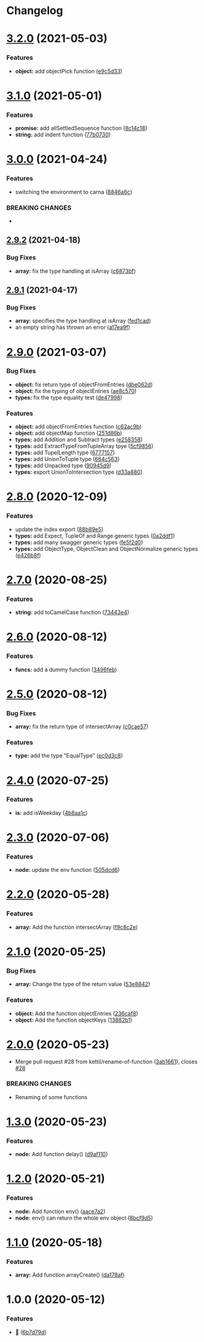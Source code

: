 # Changelog

# [3.2.0](https://github.com/kettil/tool-lib/compare/3.1.0...3.2.0) (2021-05-03)


### Features

* **object:** add objectPick function ([e9c5d33](https://github.com/kettil/tool-lib/commit/e9c5d335543a71a7b86cc3844ea06ad06a756fd0))

# [3.1.0](https://github.com/kettil/tool-lib/compare/3.0.0...3.1.0) (2021-05-01)


### Features

* **promise:** add allSettledSequence function ([8c14c18](https://github.com/kettil/tool-lib/commit/8c14c1810bcc9596f8dcce0324eaed448432c30a))
* **string:** add indent function ([77b0730](https://github.com/kettil/tool-lib/commit/77b07300305521faca8049f1b41f9b29b5eb37f2))

# [3.0.0](https://github.com/kettil/tool-lib/compare/2.9.2...3.0.0) (2021-04-24)


### Features

* switching the environment to carna ([8846a6c](https://github.com/kettil/tool-lib/commit/8846a6ccb3851b788d966c7ce1ba8d9a6b07f05c))


### BREAKING CHANGES

*

## [2.9.2](https://github.com/kettil/tool-lib/compare/2.9.1...2.9.2) (2021-04-18)


### Bug Fixes

* **array:** fix the type handling at isArray ([c6873bf](https://github.com/kettil/tool-lib/commit/c6873bf9a491f1401f3d271fce27e0627a7f5555))

## [2.9.1](https://github.com/kettil/tool-lib/compare/2.9.0...2.9.1) (2021-04-17)


### Bug Fixes

* **array:** specifies the type handling at isArray ([fed1cad](https://github.com/kettil/tool-lib/commit/fed1cad37eb435cb7e5d6d9b2c1dc48de6abb846))
* an empty string has thrown an error ([a17ea9f](https://github.com/kettil/tool-lib/commit/a17ea9fd8a13f3dd24904b96febdcbf60b6c7c60))

# [2.9.0](https://github.com/kettil/tool-lib/compare/2.8.0...2.9.0) (2021-03-07)


### Bug Fixes

* **object:** fix return type of objectFromEntries ([dbe062d](https://github.com/kettil/tool-lib/commit/dbe062d0d8a89434c8b85568d58a386b97162050))
* **object:** fix the typing of objectEntries ([ae8c570](https://github.com/kettil/tool-lib/commit/ae8c5707580c5144938b64a0bc01215439e59216))
* **types:** fix the type equality test ([de47998](https://github.com/kettil/tool-lib/commit/de479987b8e787f6d09ea368c735a4a5970e996d))


### Features

* **object:** add objectFromEntries function ([c62ac9b](https://github.com/kettil/tool-lib/commit/c62ac9b32c8e308edf2acbf1e06daddfaf70160e))
* **object:** add objectMap function ([251d86b](https://github.com/kettil/tool-lib/commit/251d86bdb9801261a03de52cce5cad9e5d418e43))
* **types:** add Addition and Subtract types ([e258358](https://github.com/kettil/tool-lib/commit/e258358a9ea3cf3df697227fa49a83e30e822b33))
* **types:** add ExtractTypeFromTupleArray tpye ([5cf9856](https://github.com/kettil/tool-lib/commit/5cf98564668ab85acff93a0c89f7c84677418c0a))
* **types:** add TupelLength type ([6777157](https://github.com/kettil/tool-lib/commit/6777157704fe6bf1a18eca0ae4433e4a350c218a))
* **types:** add UnionToTuple type ([664c563](https://github.com/kettil/tool-lib/commit/664c563b38f793cb6bbb407578edb5522b7e4625))
* **types:** add Unpacked type ([90945d9](https://github.com/kettil/tool-lib/commit/90945d9adb39334208576d4909cc0d820722e95a))
* **types:** export UnionToIntersection type ([d33a880](https://github.com/kettil/tool-lib/commit/d33a880c5ad300a482a8bf0d19074eb8eeec8983))

# [2.8.0](https://github.com/kettil/tool-lib/compare/2.7.0...2.8.0) (2020-12-09)


### Features

* update the index export ([88b89e5](https://github.com/kettil/tool-lib/commit/88b89e5c6c35a4ec29374d44c45b2f3881b7ff0c))
* **types:** add Expect, TupleOf and Range generic types ([0a2ddf1](https://github.com/kettil/tool-lib/commit/0a2ddf1d19221afc940b7cbced0c49810d33808c))
* **types:** add many swagger generic types ([fe5f2d0](https://github.com/kettil/tool-lib/commit/fe5f2d06bf3f53cb09e55f38c8811ac57d2a6bd0))
* **types:** add ObjectType, ObjectClean and ObjectNormalize generic types ([e426b8f](https://github.com/kettil/tool-lib/commit/e426b8f9abe566e29c9ccf6df7c476efc35be522))

# [2.7.0](https://github.com/kettil/tool-lib/compare/2.6.0...2.7.0) (2020-08-25)


### Features

* **string:** add toCamelCase function ([73443e4](https://github.com/kettil/tool-lib/commit/73443e45acf5bc131dfae1ff0b6619926591bbd0))

# [2.6.0](https://github.com/kettil/tool-lib/compare/2.5.0...2.6.0) (2020-08-12)


### Features

* **funcs:** add a dummy function ([3496feb](https://github.com/kettil/tool-lib/commit/3496feb739ab0a73d4b5f8b872a464bb4df84af7))

# [2.5.0](https://github.com/kettil/tool-lib/compare/2.4.0...2.5.0) (2020-08-12)


### Bug Fixes

* **array:** fix the return type of intersectArray ([c0cae57](https://github.com/kettil/tool-lib/commit/c0cae572dce103ac1a913b05ca4afed79b4379d9))


### Features

* **type:** add the type "EqualType" ([ec0d3c8](https://github.com/kettil/tool-lib/commit/ec0d3c85210c4c528ef52b4084f9e2d0962f9285))

# [2.4.0](https://github.com/kettil/tool-lib/compare/2.3.0...2.4.0) (2020-07-25)


### Features

* **is:** add isWeekday ([4b8aa1c](https://github.com/kettil/tool-lib/commit/4b8aa1c8aa2b0a8f6b4b92d440ebd04777657a9f))

# [2.3.0](https://github.com/kettil/tool-lib/compare/2.2.0...2.3.0) (2020-07-06)


### Features

* **node:** update the env function ([505dcd6](https://github.com/kettil/tool-lib/commit/505dcd600c961e66f0265205945493745fe2932b))

# [2.2.0](https://github.com/kettil/tool-lib/compare/2.1.0...2.2.0) (2020-05-28)


### Features

* **array:** Add the function intersectArray ([f9c8c2e](https://github.com/kettil/tool-lib/commit/f9c8c2ec8c8c5aa0e9b2a5459d9587725360c6e9))

# [2.1.0](https://github.com/kettil/tool-lib/compare/2.0.0...2.1.0) (2020-05-25)


### Bug Fixes

* **array:** Change the type of the return value ([53e8842](https://github.com/kettil/tool-lib/commit/53e8842e8607bc6e5c378ce024e3a831f76f7db0))


### Features

* **object:** Add the function objectEntries ([236caf8](https://github.com/kettil/tool-lib/commit/236caf885336898f924a70c176539c06e20ee376))
* **object:** Add the function objectKeys ([13882b1](https://github.com/kettil/tool-lib/commit/13882b1d95014f4e37c0eb2a666811020dcc3b04))

# [2.0.0](https://github.com/kettil/tool-lib/compare/1.3.0...2.0.0) (2020-05-23)


* Merge pull request #28 from kettil/rename-of-function ([3ab1661](https://github.com/kettil/tool-lib/commit/3ab1661bae610a9a7c2ae743d7f9dcf824c39a2b)), closes [#28](https://github.com/kettil/tool-lib/issues/28)


### BREAKING CHANGES

* Renaming of some functions

# [1.3.0](https://github.com/kettil/tool-lib/compare/1.2.0...1.3.0) (2020-05-23)


### Features

* **node:** Add function delay() ([d9af110](https://github.com/kettil/tool-lib/commit/d9af110a289c11fe67a0e93db66ae92c1255a534))

# [1.2.0](https://github.com/kettil/tool-lib/compare/1.1.0...1.2.0) (2020-05-21)


### Features

* **node:** Add function env() ([aace7a2](https://github.com/kettil/tool-lib/commit/aace7a2b3a84ee869abc21b808e6096def191eba))
* **node:** env() can return the whole env object ([8bcf9d5](https://github.com/kettil/tool-lib/commit/8bcf9d5a72cba2b729f4c5491cffe925e669e6ba))

# [1.1.0](https://github.com/kettil/tool-lib/compare/1.0.0...1.1.0) (2020-05-18)


### Features

* **array:** Add function arrayCreate() ([da178af](https://github.com/kettil/tool-lib/commit/da178af4c08effabe7fa51c22a94714094421141))

# 1.0.0 (2020-05-12)


### Features

* 🐣 ([6b7d79d](https://github.com/kettil/tool-lib/commit/6b7d79da356cc9f9c9bbb99b218a513057d856f9))
